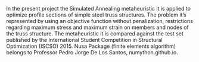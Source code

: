 In the present project the Simulated Annealing metaheuristic it is applied to optimize profile sections of simple steel truss structures. The problem it’s represented by using an objective function without penalization, restrictions regarding maximum stress and maximum strain on members and nodes of the truss structure. The metaheuristic it is compared against the test set published by the International Student Competition in Structural Optimization (ISCSO) 2015. Nusa Package (finite elements algorithm) belongs to Professor Pedro Jorge De Los Santos, numython.github.io.
